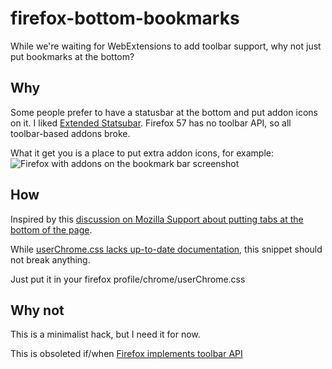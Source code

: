 # firefox-bottom-bookmarks
While we're waiting for WebExtensions to add toolbar support, why not just put bookmarks at the bottom?

## Why

Some people prefer to have a statusbar at the bottom and put addon icons on it. I liked [Extended Statsubar](https://github.com/kustodian/extended-statusbar). Firefox 57 has no toolbar API, so all toolbar-based addons broke.

What it get you is a place to put extra addon icons, for example:
![Firefox with addons on the bookmark bar screenshot](https://i.imgur.com/qNQRP19.png)

## How
Inspired by this [discussion on Mozilla Support about putting tabs at the bottom of the page](https://support.mozilla.org/en-US/questions/1189624).

While [userChrome.css lacks up-to-date documentation](https://developer.mozilla.org/en-US/docs/Mozilla/Tech/XUL/Tutorial/Modifying_the_Default_Skin), this snippet should not break anything.

Just put it in your firefox profile/chrome/userChrome.css

## Why not

This is a minimalist hack, but I need it for now.

This is obsoleted if/when [Firefox implements toolbar API](https://bugzilla.mozilla.org/show_bug.cgi?id=1215064)
